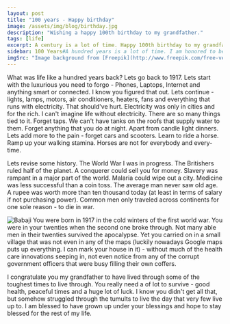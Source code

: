 ```yaml
---
layout: post
title: "100 years - Happy birthday"
image: /assets/img/blog/birthday.jpg
description: "Wishing a happy 100th birthday to my grandfather."
tags: [life]
excerpt: A century is a lot of time. Happy 100th birthday to my grandfather. It is a feat.
sidebar: 100 Years#A hundred years is a lot of time. I am honored to be attending the 100th birthday of my grandfather. It is a feat as well as a feast to remember. A lot has changed in the last century. A lot will in the next one. It is a feat that you lived so long. Congratulations.
imgSrc: "Image background from [Freepik](http://www.freepik.com/free-vector/balloon-party-background_780957.htm)"
---
```


What was life like a hundred years back? Lets go back to 1917. Lets start with the luxurious you need to forgo - Phones, Laptops, Internet and anything smart or connected. I know you figured that out. Lets continue - lights, lamps, motors, air conditioners, heaters, fans and everything that runs with electricity. That should've hurt. Electricity was only in cities and for the rich. I can't imagine life without electricity. There are so many things tied to it. Forget taps. We can't have tanks on the roofs that supply water to them. Forget anything that you do at night. Apart from candle light dinners. Lets add more to the pain - forget cars and scooters. Learn to ride a horse. Ramp up your walking stamina. Horses are not for everybody and every-time.

Lets revise some history. The World War I was in progress. The Britishers ruled half of the planet. A conquerer could sell you for money. Slavery was rampant in a major part of the world. Malaria could wipe out a city. Medicine was less successful than a coin toss. The average man never saw old age. A rupee was worth more than ten thousand today (at least in terms of salary if not purchasing power). Common men only traveled across continents for one sole reason - to die in war.

<img class="col-md-12 col-lg-6 img-fluid rounded" alt="Babaji" src="{{ site.url }}/assets/img/blog/babaji.jpg">
You were born in 1917 in the cold winters of the first world war. You were in your twenties when the second one broke through. Not many able men in their twenties survived the apocalypse. Yet you carried on in a small village that was not even in any of the maps (luckily nowadays Google maps puts up everything. I can mark your house in it) - without much of the health care innovations seeping in, not even notice from any of the corrupt government officers that were busy filling their own coffers.

I congratulate you my grandfather to have lived through some of the toughest times to live through. You really need a of lot to survive - good health, peaceful times and a huge lot of luck. I know you didn't get all that, but somehow struggled through the tumults to live the day that very few live up to. I am blessed to have grown up under your blessings and hope to stay blessed for the rest of my life.
